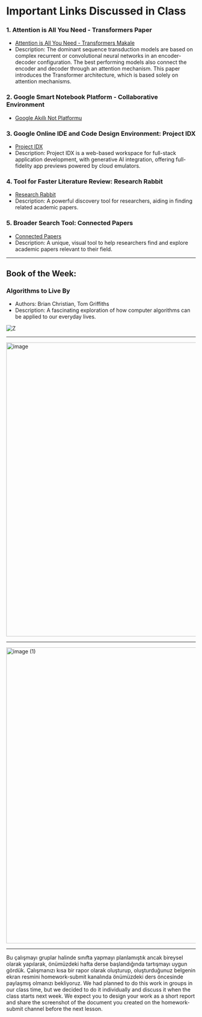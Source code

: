# Important Links Discussed in Class

### 1. Attention is All You Need - Transformers Paper
- [Attention is All You Need - Transformers Makale](https://arxiv.org/abs/1706.03762)
- Description: The dominant sequence transduction models are based on complex recurrent or convolutional neural networks in an encoder-decoder configuration. The best performing models also connect the encoder and decoder through an attention mechanism. This paper introduces the Transformer architecture, which is based solely on attention mechanisms.
  
### 2. Google Smart Notebook Platform - Collaborative Environment
- [Google Akıllı Not Platformu](https://notebooklm.google.com/)

### 3. Google Online IDE and Code Design Environment: Project IDX
- [Project IDX](https://idx.dev/)
- Description: Project IDX is a web-based workspace for full-stack application development, with generative AI integration, offering full-fidelity app previews powered by cloud emulators.

### 4. Tool for Faster Literature Review: Research Rabbit
- [Research Rabbit](https://www.researchrabbit.ai/)
- Description: A powerful discovery tool for researchers, aiding in finding related academic papers.

### 5. Broader Search Tool: Connected Papers
- [Connected Papers](https://www.connectedpapers.com/)
- Description: A unique, visual tool to help researchers find and explore academic papers relevant to their field.

---

## Book of the Week:

### Algorithms to Live By
- Authors: Brian Christian, Tom Griffiths
- Description: A fascinating exploration of how computer algorithms can be applied to our everyday lives.

![Z](https://github.com/user-attachments/assets/24d36acd-1ab3-4827-83de-8dfb8894afec)

---

<img width="780" alt="image" src="https://github.com/user-attachments/assets/e3a63ce2-7a22-4896-b621-ef09168174a1">

---

<img width="785" alt="image (1)" src="https://github.com/user-attachments/assets/e839a57f-12a9-4956-b9f8-ddb00696d6b3">

---

Bu çalışmayı gruplar halinde sınıfta yapmayı planlamıştık ancak bireysel olarak yapılarak, önümüzdeki hafta derse başlandığında tartışmayı uygun gördük. Çalışmanızı kısa bir rapor olarak oluşturup, oluşturduğunuz belgenin ekran resmini ⁠homework-submit kanalında önümüzdeki ders öncesinde paylaşmış olmanızı bekliyoruz.
We had planned to do this work in groups in our class time, but we decided to do it individually and discuss it when the class starts next week. We expect you to design your work as a short report and share the screenshot of the document you created on the ⁠homework-submit  channel before the next lesson.
